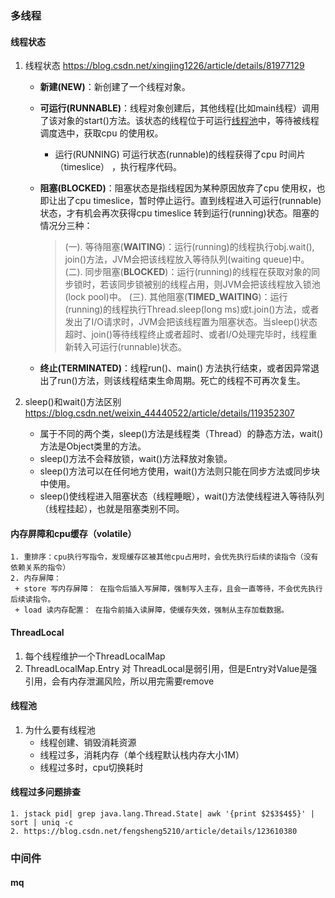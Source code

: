 ### 多线程

#### 线程状态

 1. 线程状态 https://blog.csdn.net/xingjing1226/article/details/81977129

    + **新建(NEW)**：新创建了一个线程对象。

    + **可运行(RUNNABLE)**：线程对象创建后，其他线程(比如main线程）调用了该对象的start()方法。该状态的线程位于可运行[线程池](https://so.csdn.net/so/search?q=线程池&spm=1001.2101.3001.7020)中，等待被线程调度选中，获取cpu 的使用权。

      + 运行(RUNNING) 可运行状态(runnable)的线程获得了cpu 时间片（timeslice） ，执行程序代码。

    + **阻塞(BLOCKED)**：阻塞状态是指线程因为某种原因放弃了cpu 使用权，也即让出了cpu timeslice，暂时停止运行。直到线程进入可运行(runnable)状态，才有机会再次获得cpu timeslice 转到运行(running)状态。阻塞的情况分三种： 

      > (一). 等待阻塞(**WAITING**)：运行(running)的线程执行obj.wait(), join()方法，JVM会把该线程放入等待队列(waiting queue)中。
      > (二). 同步阻塞(**BLOCKED**)：运行(running)的线程在获取对象的同步锁时，若该同步锁被别的线程占用，则JVM会把该线程放入锁池(lock pool)中。
      > (三). 其他阻塞(**TIMED_WAITING**)：运行(running)的线程执行Thread.sleep(long ms)或t.join()方法，或者发出了I/O请求时，JVM会把该线程置为阻塞状态。当sleep()状态超时、join()等待线程终止或者超时、或者I/O处理完毕时，线程重新转入可运行(runnable)状态。

    + **终止(TERMINATED)**：线程run()、main() 方法执行结束，或者因异常退出了run()方法，则该线程结束生命周期。死亡的线程不可再次复生。

2. sleep()和wait()方法区别 https://blog.csdn.net/weixin_44440522/article/details/119352307

   + 属于不同的两个类，sleep()方法是线程类（Thread）的静态方法，wait()方法是Object类里的方法。
   + sleep()方法不会释放锁，wait()方法释放对象锁。
   + sleep()方法可以在任何地方使用，wait()方法则只能在同步方法或同步块中使用。
   + sleep()使线程进入阻塞状态（线程睡眠），wait()方法使线程进入等待队列（线程挂起），也就是阻塞类别不同。

#### 内存屏障和cpu缓存（volatile）

 	1. 重排序：cpu执行写指令，发现缓存区被其他cpu占用时，会优先执行后续的读指令（没有依赖关系的指令）
 	2. 内存屏障：
 	 + store 写内存屏障： 在指令后插入写屏障，强制写入主存，且会一直等待，不会优先执行后续读指令。
 	 + load 读内存配置： 在指令前插入读屏障，使缓存失效，强制从主存加载数据。

#### ThreadLocal

1. 每个线程维护一个ThreadLocalMap
2. ThreadLocalMap.Entry 对 ThreadLocal是弱引用，但是Entry对Value是强引用，会有内存泄漏风险，所以用完需要remove

#### 线程池

1. 为什么要有线程池
   + 线程创建、销毁消耗资源
   + 线程过多，消耗内存（单个线程默认栈内存大小1M）
   + 线程过多时，cpu切换耗时

#### 线程过多问题排查

    1. jstack pid| grep java.lang.Thread.State| awk '{print $2$3$4$5}' | sort | uniq -c
    2. https://blog.csdn.net/fengsheng5210/article/details/123610380



### 中间件

#### mq








